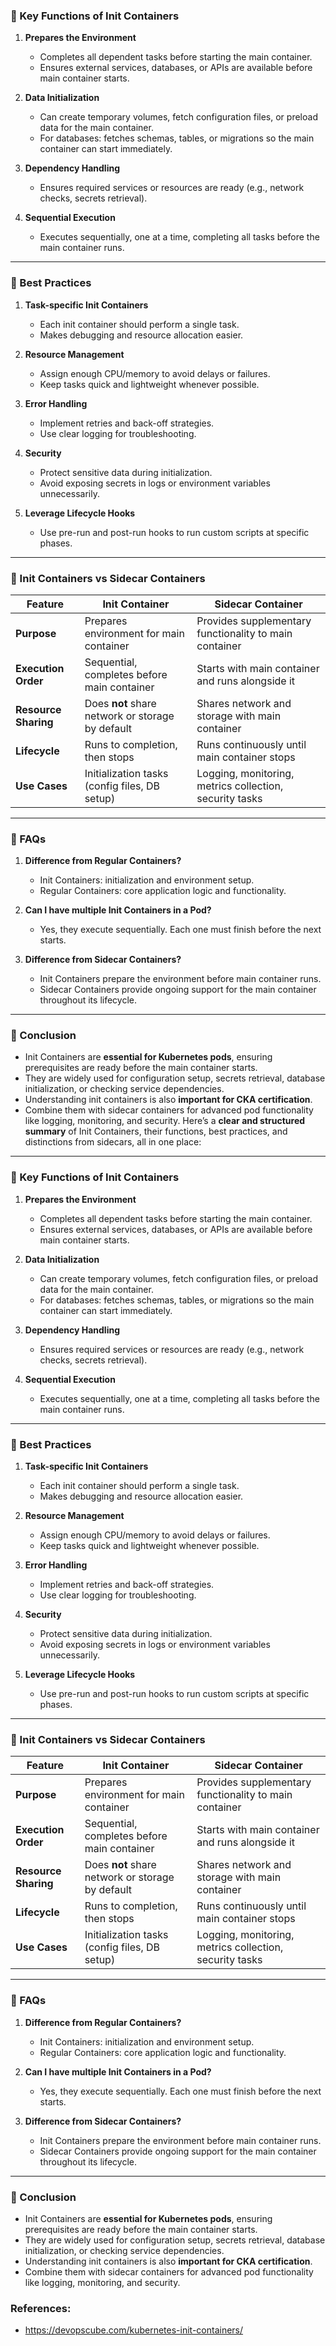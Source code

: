 ### 🔹 Key Functions of Init Containers

1. **Prepares the Environment**

   * Completes all dependent tasks before starting the main container.
   * Ensures external services, databases, or APIs are available before main container starts.

2. **Data Initialization**

   * Can create temporary volumes, fetch configuration files, or preload data for the main container.
   * For databases: fetches schemas, tables, or migrations so the main container can start immediately.

3. **Dependency Handling**

   * Ensures required services or resources are ready (e.g., network checks, secrets retrieval).

4. **Sequential Execution**

   * Executes sequentially, one at a time, completing all tasks before the main container runs.

---

### 🔹 Best Practices

1. **Task-specific Init Containers**

   * Each init container should perform a single task.
   * Makes debugging and resource allocation easier.

2. **Resource Management**

   * Assign enough CPU/memory to avoid delays or failures.
   * Keep tasks quick and lightweight whenever possible.

3. **Error Handling**

   * Implement retries and back-off strategies.
   * Use clear logging for troubleshooting.

4. **Security**

   * Protect sensitive data during initialization.
   * Avoid exposing secrets in logs or environment variables unnecessarily.

5. **Leverage Lifecycle Hooks**

   * Use pre-run and post-run hooks to run custom scripts at specific phases.

---

### 🔹 Init Containers vs Sidecar Containers

| Feature              | Init Container                                   | Sidecar Container                                       |
| -------------------- | ------------------------------------------------ | ------------------------------------------------------- |
| **Purpose**          | Prepares environment for main container          | Provides supplementary functionality to main container  |
| **Execution Order**  | Sequential, completes before main container      | Starts with main container and runs alongside it        |
| **Resource Sharing** | Does **not** share network or storage by default | Shares network and storage with main container          |
| **Lifecycle**        | Runs to completion, then stops                   | Runs continuously until main container stops            |
| **Use Cases**        | Initialization tasks (config files, DB setup)    | Logging, monitoring, metrics collection, security tasks |

---

### 🔹 FAQs

1. **Difference from Regular Containers?**

   * Init Containers: initialization and environment setup.
   * Regular Containers: core application logic and functionality.

2. **Can I have multiple Init Containers in a Pod?**

   * Yes, they execute sequentially. Each one must finish before the next starts.

3. **Difference from Sidecar Containers?**

   * Init Containers prepare the environment before main container runs.
   * Sidecar Containers provide ongoing support for the main container throughout its lifecycle.

---

### 🔹 Conclusion

* Init Containers are **essential for Kubernetes pods**, ensuring prerequisites are ready before the main container starts.
* They are widely used for configuration setup, secrets retrieval, database initialization, or checking service dependencies.
* Understanding init containers is also **important for CKA certification**.
* Combine them with sidecar containers for advanced pod functionality like logging, monitoring, and security.
Here’s a **clear and structured summary** of Init Containers, their functions, best practices, and distinctions from sidecars, all in one place:

---

### 🔹 Key Functions of Init Containers

1. **Prepares the Environment**

   * Completes all dependent tasks before starting the main container.
   * Ensures external services, databases, or APIs are available before main container starts.

2. **Data Initialization**

   * Can create temporary volumes, fetch configuration files, or preload data for the main container.
   * For databases: fetches schemas, tables, or migrations so the main container can start immediately.

3. **Dependency Handling**

   * Ensures required services or resources are ready (e.g., network checks, secrets retrieval).

4. **Sequential Execution**

   * Executes sequentially, one at a time, completing all tasks before the main container runs.

---

### 🔹 Best Practices

1. **Task-specific Init Containers**

   * Each init container should perform a single task.
   * Makes debugging and resource allocation easier.

2. **Resource Management**

   * Assign enough CPU/memory to avoid delays or failures.
   * Keep tasks quick and lightweight whenever possible.

3. **Error Handling**

   * Implement retries and back-off strategies.
   * Use clear logging for troubleshooting.

4. **Security**

   * Protect sensitive data during initialization.
   * Avoid exposing secrets in logs or environment variables unnecessarily.

5. **Leverage Lifecycle Hooks**

   * Use pre-run and post-run hooks to run custom scripts at specific phases.

---

### 🔹 Init Containers vs Sidecar Containers

| Feature              | Init Container                                   | Sidecar Container                                       |
| -------------------- | ------------------------------------------------ | ------------------------------------------------------- |
| **Purpose**          | Prepares environment for main container          | Provides supplementary functionality to main container  |
| **Execution Order**  | Sequential, completes before main container      | Starts with main container and runs alongside it        |
| **Resource Sharing** | Does **not** share network or storage by default | Shares network and storage with main container          |
| **Lifecycle**        | Runs to completion, then stops                   | Runs continuously until main container stops            |
| **Use Cases**        | Initialization tasks (config files, DB setup)    | Logging, monitoring, metrics collection, security tasks |

---

### 🔹 FAQs

1. **Difference from Regular Containers?**

   * Init Containers: initialization and environment setup.
   * Regular Containers: core application logic and functionality.

2. **Can I have multiple Init Containers in a Pod?**

   * Yes, they execute sequentially. Each one must finish before the next starts.

3. **Difference from Sidecar Containers?**

   * Init Containers prepare the environment before main container runs.
   * Sidecar Containers provide ongoing support for the main container throughout its lifecycle.

---

### 🔹 Conclusion

* Init Containers are **essential for Kubernetes pods**, ensuring prerequisites are ready before the main container starts.
* They are widely used for configuration setup, secrets retrieval, database initialization, or checking service dependencies.
* Understanding init containers is also **important for CKA certification**.
* Combine them with sidecar containers for advanced pod functionality like logging, monitoring, and security.

### References:
- https://devopscube.com/kubernetes-init-containers/